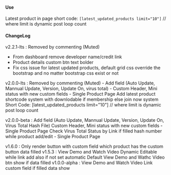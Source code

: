 #### Use

Latest product in page short code: ```[latest_updated_products limit="10"]``` // where limit is dynamic post loop count

#### ChangeLog

v2.2.1-lts      : Removed by commenting (Muted)
- From dashboard remove developer name/credit link
- Product details custom btn text bolder
- Fix css issue for latest updated products, default grid css override the bootstrap and no matter bootstrap css exist or not

v2.0.0-lts      : Removed by commenting (Muted)
                    - Add field (Auto Update, Mannual Update, Version, Update On, virus total)
                    - Custom Header, Mini status with new custom fields - Single Product Page
                  Add latest product shortcode system with downlodable if membership else join now system
                  Short Code: [latest_updated_products limit="10"] // where limit is dynamic post loop count

v2.0.0-beta     : Add field (Auto Update, Mannual Update, Version, Update On, Virus Total Hash File)
                  Custom Header, Mini status with new custom fields - Single Product Page
                  Check Virus Total Status by Link if filled hash number while product add/edit - Single Product Page

v1.6.0          : Only render button with custom field which product has the custom button data filled
v1.5.3          : View Demo and Watch Video Dynamic Editable while link add also if not set automatic Default View Demo and Wathc Video btn show if data filled
v1.0.0-alpha    : View Demo and Watch Video Link custom field if filled data show